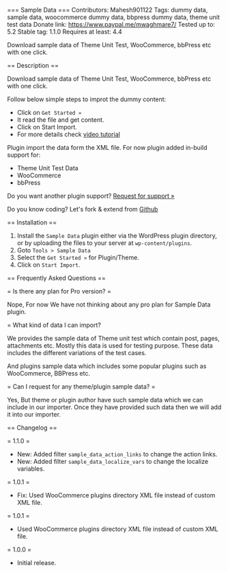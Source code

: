 === Sample Data ===
Contributors: Mahesh901122
Tags: dummy data, sample data, woocommerce dummy data, bbpress dummy data, theme unit test data
Donate link: https://www.paypal.me/mwaghmare7/
Tested up to: 5.2
Stable tag: 1.1.0
Requires at least: 4.4

Download sample data of Theme Unit Test, WooCommerce, bbPress etc with one click.

== Description ==

Download sample data of Theme Unit Test, WooCommerce, bbPress etc with one click.

Follow below simple steps to improt the dummy content:

* Click on `Get Started »`
* It read the file and get content.
* Click on Start Import.
* For more details check [video tutorial](https://www.youtube.com/watch?v=q77CJDKAnmg)

Plugin import the data form the XML file. For now plugin added in-build support for:

* Theme Unit Test Data
* WooCommerce
* bbPress

Do you want another plugin support? [Request for support »](https://maheshwaghmare.wordpress.com/say-hello/)

Do you know coding? Let's fork & extend from [Github](https://github.com/maheshwaghmare/sample-data/)

== Installation ==

1. Install the <code>Sample Data</code> plugin either via the WordPress plugin directory, or by uploading the files to your server at <code>wp-content/plugins</code>.
2. Goto `Tools > Sample Data`
3. Select the `Get Started »` for Plugin/Theme.
4. Click on `Start Import`.

== Frequently Asked Questions ==

= Is there any plan for Pro version? =

Nope, For now We have not thinking about any pro plan for Sample Data plugin.

= What kind of data I can import?

We provides the sample data of Theme unit test which contain post, pages, attachments etc. Mostly this data is used for testing purpose. These data includes the different variations of the test cases.

And plugins sample data which includes some popular plugins such as WooCommerce, BBPress etc.

= Can I request for any theme/plugin sample data? =

Yes, But theme or plugin author have such sample data which we can include in our importer. Once they have provided such data then we will add it into our importer.

== Changelog ==

= 1.1.0 =
* New: Added filter `sample_data_action_links` to change the action links.
* New: Added filter `sample_data_localize_vars` to change the localize variables.

= 1.0.1 =
* Fix: Used WooCommerce plugins directory XML file instead of custom XML file.

= 1.0.1 =
* Used WooCommerce plugins directory XML file instead of custom XML file.

= 1.0.0 =
* Initial release.
